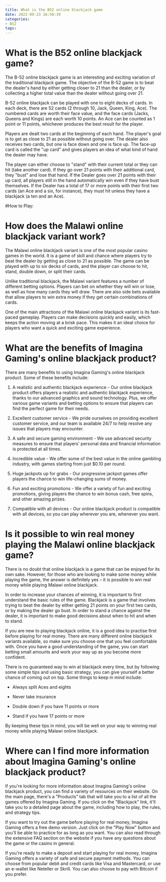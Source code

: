 ```yaml
---
title: What is the B52 online blackjack game
date: 2022-09-23 16:50:39
categories:
- B52
tags:
---
```



#  What is the B52 online blackjack game?

The B-52 online blackjack game is an interesting and exciting variation of the traditional blackjack game. The objective of the B-52 game is to beat the dealer's hand by either getting closer to 21 than the dealer, or by collecting a higher total value than the dealer without going over 21.

B-52 online blackjack can be played with one to eight decks of cards. In each deck, there are 52 cards (2 through 10, Jack, Queen, King, Ace). The numbered cards are worth their face value, and the face cards (Jacks, Queens and Kings) are each worth 10 points. An Ace can be counted as 1 point or 11 points, whichever produces the best result for the player.

Players are dealt two cards at the beginning of each hand. The player's goal is to get as close to 21 as possible without going over. The dealer also receives two cards, but one is face down and one is face up. The face-up card is called the "up card" and gives players an idea of what kind of hand the dealer may have.

The player can either choose to "stand" with their current total or they can hit (take another card). If they go over 21 points with their additional card, they "bust" and lose that hand. If the Dealer goes over 21 points with their up card, all players still in the hand automatically win even if they have bust themselves. If the Dealer has a total of 17 or more points with their first two cards (an Ace and a six, for instance), they must hit unless they have a blackjack (a ten and an Ace).

   #How to Play: 


#  How does the Malawi online blackjack variant work?

The Malawi online blackjack variant is one of the most popular casino games in the world. It is a game of skill and chance where players try to beat the dealer by getting as close to 21 as possible. The game can be played with up to six decks of cards, and the player can choose to hit, stand, double down, or split their cards.

Unlike traditional blackjack, the Malawi variant features a number of different betting options. Players can bet on whether they will win or lose, as well as how many cards they will draw. There are also side bets available that allow players to win extra money if they get certain combinations of cards.

One of the main attractions of the Malawi online blackjack variant is its fast-paced gameplay. Players can make decisions quickly and easily, which keeps the action moving at a brisk pace. This makes it an ideal choice for players who want a quick and exciting game experience.

#  What are the benefits of Imagina Gaming's online blackjack product?

There are many benefits to using Imagina Gaming's online blackjack product. Some of these benefits include:

1) A realistic and authentic blackjack experience - Our online blackjack product offers players a realistic and authentic blackjack experience, thanks to our advanced graphics and sound technology. Plus, we offer various game variants and betting options to ensure that players can find the perfect game for their needs.

2) Excellent customer service - We pride ourselves on providing excellent customer service, and our team is available 24/7 to help resolve any issues that players may encounter.

3) A safe and secure gaming environment - We use advanced security measures to ensure that players' personal data and financial information is protected at all times.

4) Incredible value - We offer some of the best value in the online gambling industry, with games starting from just $0.10 per round.

5) Huge jackpots up for grabs - Our progressive jackpot games offer players the chance to win life-changing sums of money.

6) Fun and exciting promotions - We offer a variety of fun and exciting promotions, giving players the chance to win bonus cash, free spins, and other amazing prizes.

7) Compatible with all devices - Our online blackjack product is compatible with all devices, so you can play wherever you are, whenever you want.

#  Is it possible to win real money playing the Malawi online blackjack game?

There is no doubt that online blackjack is a game that can be enjoyed for its own sake. However, for those who are looking to make some money while playing the game, the answer is definitely yes – it is possible to win real money while playing Malawi online blackjack.

In order to increase your chances of winning, it is important to first understand the basic rules of the game. Blackjack is a game that involves trying to beat the dealer by either getting 21 points on your first two cards, or by making the dealer go bust. In order to stand a chance against the dealer, it is important to make good decisions about when to hit and when to stand.

If you are new to playing blackjack online, it is a good idea to practise first before playing for real money. There are many different online blackjack variants available, so make sure you choose one that you feel comfortable with. Once you have a good understanding of the game, you can start betting small amounts and work your way up as you become more confident.

There is no guaranteed way to win at blackjack every time, but by following some simple tips and using basic strategy, you can give yourself a better chance of coming out on top. Some things to keep in mind include:

- Always split Aces and eights

- Never take insurance

- Double down if you have 11 points or more

- Stand if you have 17 points or more

By keeping these tips in mind, you will be well on your way to winning real money while playing Malawi online blackjack.

#  Where can I find more information about Imagina Gaming's online blackjack product?

If you're looking for more information about Imagina Gaming's online blackjack product, you can find a variety of resources on their website. On the main page, there's a "Products" tab that will take you to a list of all the games offered by Imagina Gaming. If you click on the "Blackjack" link, it'll take you to a detailed page about the game, including how to play, the rules, and strategy tips.

If you want to try out the game before playing for real money, Imagina Gaming offers a free demo version. Just click on the "Play Now" button and you'll be able to practice for as long as you want. You can also read through the extensive FAQ section on the website if you have any questions about the game or the casino in general.

If you're ready to make a deposit and start playing for real money, Imagina Gaming offers a variety of safe and secure payment methods. You can choose from popular debit and credit cards like Visa and Mastercard, or use an e-wallet like Neteller or Skrill. You can also choose to pay with Bitcoin if you prefer.